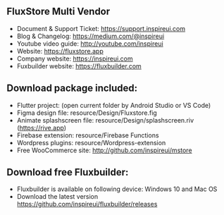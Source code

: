 ## FluxStore Multi Vendor
- Document & Support Ticket: https://support.inspireui.com
- Blog & Changelog: https://medium.com/@inspireui
- Youtube video guide: http://youtube.com/inspireui
- Website: https://fluxstore.app
- Company website: https://inspireui.com
- Fuxbuilder website: https://fluxbuilder.com

## Download package included:
- Flutter project: (open current folder by Android Studio or VS Code)
- Figma design file: resource/Design/Fluxstore.fig
- Animate splashscreen file: resource/Design/splashscreen.riv (https://rive.app)
- Firebase extension: resource/Firebase Functions
- Wordpress plugins: resource/Wordpress-extension
- Free WooCommerce site: http://github.com/inspireui/mstore

## Download free Fluxbuilder:
- Fluxbuilder is available on following device: Windows 10 and Mac OS
- Download the latest version https://github.com/inspireui/fluxbuilder/releases
